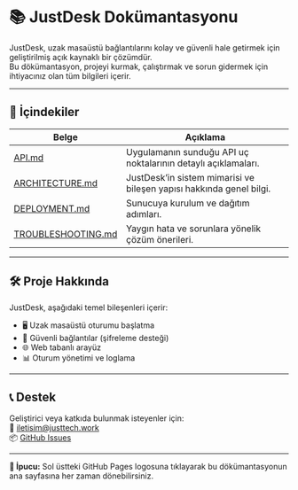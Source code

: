 # 📚 JustDesk Dokümantasyonu

JustDesk, uzak masaüstü bağlantılarını kolay ve güvenli hale getirmek için geliştirilmiş açık kaynaklı bir çözümdür.  
Bu dökümantasyon, projeyi kurmak, çalıştırmak ve sorun gidermek için ihtiyacınız olan tüm bilgileri içerir.

---

## 📌 İçindekiler

| Belge                                    | Açıklama                                                            |
| ---------------------------------------- | ------------------------------------------------------------------- |
| [API.md](API.md)                         | Uygulamanın sunduğu API uç noktalarının detaylı açıklamaları.       |
| [ARCHITECTURE.md](ARCHITECTURE.md)       | JustDesk’in sistem mimarisi ve bileşen yapısı hakkında genel bilgi. |
| [DEPLOYMENT.md](DEPLOYMENT.md)           | Sunucuya kurulum ve dağıtım adımları.                               |
| [TROUBLESHOOTING.md](TROUBLESHOOTING.md) | Yaygın hata ve sorunlara yönelik çözüm önerileri.                   |

---

## 🛠 Proje Hakkında

JustDesk, aşağıdaki temel bileşenleri içerir:

- 🖥 Uzak masaüstü oturumu başlatma
- 🔐 Güvenli bağlantılar (şifreleme desteği)
- 🌐 Web tabanlı arayüz
- 📊 Oturum yönetimi ve loglama

---

## 📞 Destek

Geliştirici veya katkıda bulunmak isteyenler için:  
📧 [iletisim@justtech.work](mailto:iletisim@justtech.work)  
📦 [GitHub Issues](https://github.com/JustTechCom/JustDesk/issues)

---

**🧠 İpucu:** Sol üstteki GitHub Pages logosuna tıklayarak bu dökümantasyonun ana sayfasına her zaman dönebilirsiniz.
